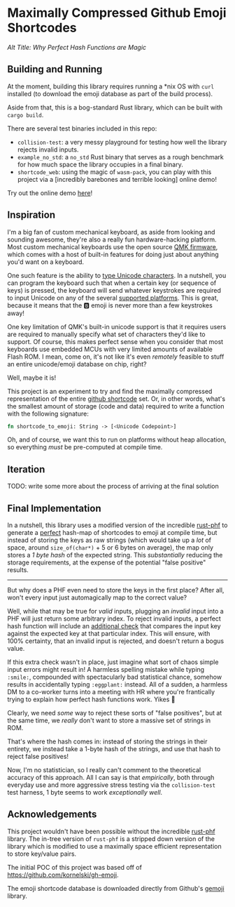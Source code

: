 # Maximally Compressed Github Emoji Shortcodes

_Alt Title: Why Perfect Hash Functions are Magic_

## Building and Running

At the moment, building this library requires running a \*nix OS with `curl` installed (to download the emoji database as part of the build process).

Aside from that, this is a bog-standard Rust library, which can be built with `cargo build`.

There are several test binaries included in this repo:

- `collision-test`: a very messy playground for testing how well the library rejects invalid inputs.
- `example_no_std`: a `no_std` Rust binary that serves as a rough benchmark for how much space the library occupies in a final binary.
- `shortcode_web`: using the magic of `wasm-pack`, you can play with this project via a [incredibly barebones and terrible looking] online demo!

Try out the online demo [here](https://prilik.com/compressed-emoji-shortcodes)!

## Inspiration

I'm a big fan of custom mechanical keyboard, as aside from looking and sounding awesome, they're also a really fun hardware-hacking platform. Most custom mechanical keyboards use the open source [QMK firmware](https://github.com/qmk/qmk_firmware), which comes with a host of built-in features for doing just about anything you'd want on a keyboard.

One such feature is the ability to [type Unicode characters](https://beta.docs.qmk.fm/using-qmk/software-features/feature_unicode). In a nutshell, you can program the keyboard such that when a certain key (or sequence of keys) is pressed, the keyboard will send whatever keystrokes are required to input Unicode on any of the several [supported platforms](https://beta.docs.qmk.fm/using-qmk/software-features/feature_unicode#2-input-modes-id-input-modes). This is great, because it means that the 🅱 emoji is never more than a few keystrokes away!

One key limitation of QMK's built-in unicode support is that it requires users are required to manually specify what set of characters they'd like to support. Of course, this makes perfect sense when you consider that most keyboards use embedded MCUs with very limited amounts of available Flash ROM. I mean, come on, it's not like it's even _remotely_ feasible to stuff an entire unicode/emoji database on chip, right?

Well, maybe it is!

This project is an experiment to try and find the maximally compressed representation of the entire [github shortcode](https://www.webfx.com/tools/emoji-cheat-sheet/) set. Or, in other words, what's the smallest amount of storage (code and data) required to write a function with the following signature:

```rust
fn shortcode_to_emoji: String -> [<Unicode Codepoint>]
```

Oh, and of course, we want this to run on platforms without heap allocation, so everything _must_ be pre-computed at compile time.

## Iteration

TODO: write some more about the process of arriving at the final solution

## Final Implementation

In a nutshell, this library uses a modified version of the incredible [rust-phf](https://github.com/sfackler/rust-phf) to generate a [perfect](https://en.wikipedia.org/wiki/Perfect_hash_function) hash-map of shortcodes to emoji at compile time, but instead of storing the keys as raw strings (which would take up a _lot_ of space, around `size_of(char*)` + 5 or 6 bytes on average), the map only stores a _1 byte hash_ of the expected string. This _substantially_ reducing the storage requirements, at the expense of the potential "false positive" results.

* * *

But why does a PHF even need to store the keys in the first place? After all, won't every input just automagically map to the correct value?

Well, while that may be true for _valid_ inputs, plugging an _invalid_ input into a PHF will just return some arbitrary index. To reject invalid inputs, a perfect hash function will include an [additional check](https://github.com/sfackler/rust-phf/blob/9b70bd9/phf/src/map.rs#L88) that compares the input key against the expected key at that particular index. This will ensure, with 100% certainty, that an invalid input is rejected, and doesn't return a bogus value.

If this extra check wasn't in place, just imagine what sort of chaos simple input errors might result in! A harmless spelling mistake while typing `:smile:`, compounded with spectacularly bad statistical chance, somehow results in accidentally typing `:eggplant:` instead. All of a sudden, a harmless DM to a co-worker turns into a meeting with HR where you're frantically trying to explain how perfect hash functions work. Yikes :eggplant:

Clearly, we need _some_ way to reject these sorts of "false positives", but at the same time, we _really_ don't want to store a massive set of strings in ROM.

That's where the hash comes in: instead of storing the strings in their entirety, we instead take a 1-byte hash of the strings, and use that hash to reject false positives!

Now, I'm no statistician, so I really can't comment to the theoretical accuracy of this approach. All I can say is that _empirically_, both through everyday use and more aggressive stress testing via the `collision-test` test harness, 1 byte seems to work _exceptionally well_.

## Acknowledgements

This project wouldn't have been possible without the incredible [rust-phf](https://github.com/sfackler/rust-phf) library. The in-tree version of `rust-phf` is a stripped down version of the library which is modified to use a maximally space efficient representation to store key/value pairs.

The initial POC of this project was based off of https://github.com/kornelski/gh-emoji.

The emoji shortcode database is downloaded directly from Github's [gemoji](https://github.com/github/gemoji/tree/master) library.
